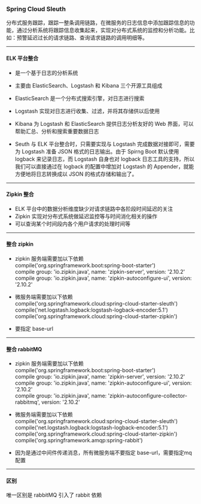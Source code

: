 ### Spring Cloud Sleuth ###
分布式服务跟踪，跟踪一整条调用链路，在微服务的日志信息中添加跟踪信息的功能，通过分析系统将跟踪信息收集起来，实现对分布式系统的监控和分析功能。比如：预警延迟过长的请求链路、查询请求链路的调用明细等。  

---
#### ELK 平台整合 ####
* 是一个基于日志的分析系统
* 主要由 ElasticSearch、Logstash 和 Kibana 三个开源工具组成
* ElasticSearch 是一个分布式搜索引擎，对日志进行搜索
* Logstash 实现对日志进行收集、过滤，并将其存储供以后使用
* Kibana 为 Logstash 和 ElasticSearch 提供日志分析友好的 Web 界面，可以帮助汇总、分析和搜索重要数据日志

* Seuth 与 ELK 平台整合时，只需要实现与 Logstash 完成数据对接即可，需要为 Logstash 准备 JSON 格式的日志输出。由于 Spirng Boot 默认使用 logback 来记录日志，而 Logstash 自身也对 logback 日志工具的支持，所以我们可以直接通过在 logback 的配置中增加对 Logstash 的 Appender，就能方便地将日志转换成以 JSON 的格式存储和输出了。  

---
#### Zipkin 整合 ####
* ELK 平台中的数据分析维度缺少对请求链路中各阶段时间延迟的关注
* Zipkin 实现对分布式系统做延迟监控等与时间消化相关的操作
* 可以查询某个时间段内各个用户请求的处理时间等

---
#### 整合 zipkin ####

* zipkin 服务端需要加以下依赖  
	compile('org.springframework.boot:spring-boot-starter')  
	compile group: 'io.zipkin.java', name: 'zipkin-server', version: '2.10.2'  
	compile group: 'io.zipkin.java', name: 'zipkin-autoconfigure-ui', version: '2.10.2'  

* 微服务端需要加以下依赖  
	compile('org.springframework.cloud:spring-cloud-starter-sleuth')  
	compile('net.logstash.logback:logstash-logback-encoder:5.1')  
	compile('org.springframework.cloud:spring-cloud-starter-zipkin')  

* 要指定 base-url

---
#### 整合 rabbitMQ ####

* zipkin 服务端需要加以下依赖  
	compile('org.springframework.boot:spring-boot-starter')  
	compile group: 'io.zipkin.java', name: 'zipkin-server', version: '2.10.2'  
	compile group: 'io.zipkin.java', name: 'zipkin-autoconfigure-ui', version: '2.10.2'  
	compile group: 'io.zipkin.java', name: 'zipkin-autoconfigure-collector-rabbitmq', version: '2.10.2'

* 微服务端需要加以下依赖  
	compile('org.springframework.cloud:spring-cloud-starter-sleuth')  
	compile('net.logstash.logback:logstash-logback-encoder:5.1')  
	compile('org.springframework.cloud:spring-cloud-starter-zipkin')  
	compile('org.springframework.amqp:spring-rabbit') 

* 因为是通过中间件传递消息，所有微服务端不要指定 base-url，需要指定mq配置 

---
#### 区别 ####
唯一区别是 rabbitMQ 引入了 rabbit 依赖